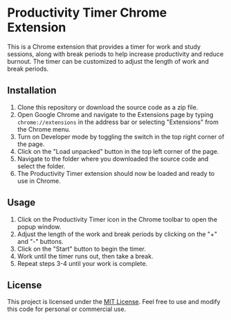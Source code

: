 # Productivity Timer Chrome Extension

This is a Chrome extension that provides a timer for work and study sessions, along with break periods to help increase productivity and reduce burnout. The timer can be customized to adjust the length of work and break periods.

## Installation

1. Clone this repository or download the source code as a zip file.
2. Open Google Chrome and navigate to the Extensions page by typing `chrome://extensions` in the address bar or selecting "Extensions" from the Chrome menu.
3. Turn on Developer mode by toggling the switch in the top right corner of the page.
4. Click on the "Load unpacked" button in the top left corner of the page.
5. Navigate to the folder where you downloaded the source code and select the folder.
6. The Productivity Timer extension should now be loaded and ready to use in Chrome.

## Usage

1. Click on the Productivity Timer icon in the Chrome toolbar to open the popup window.
2. Adjust the length of the work and break periods by clicking on the "+" and "-" buttons.
3. Click on the "Start" button to begin the timer.
4. Work until the timer runs out, then take a break.
5. Repeat steps 3-4 until your work is complete.

## License

This project is licensed under the [MIT License](https://opensource.org/licenses/MIT). Feel free to use and modify this code for personal or commercial use.
